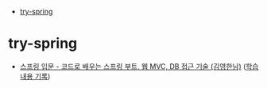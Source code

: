 - [try-spring](#try-spring)

# try-spring

- [스프링 입문 - 코드로 배우는 스프링 부트, 웹 MVC, DB 접근 기술 (김영한님)](https://www.inflearn.com/course/%EC%8A%A4%ED%94%84%EB%A7%81-%EC%9E%85%EB%AC%B8-%EC%8A%A4%ED%94%84%EB%A7%81%EB%B6%80%ED%8A%B8/dashboard) ([학습내용 기록](./inflearn-spring-start))
